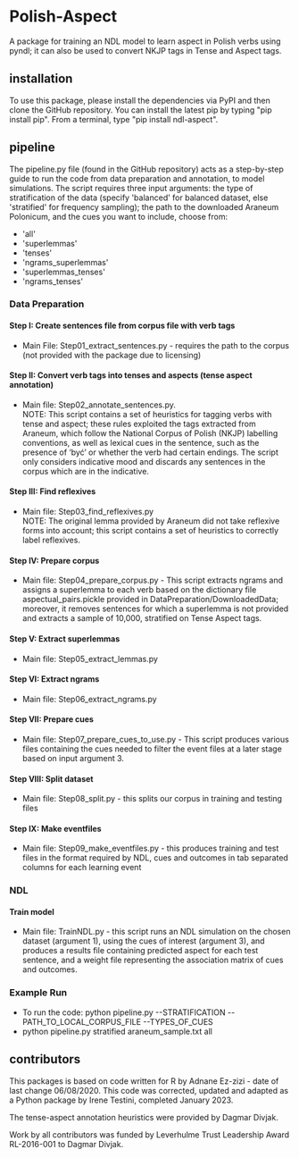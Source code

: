 # Polish-Aspect

A package for training an NDL model to learn aspect in Polish verbs using pyndl; it can also be used to convert NKJP tags in Tense and Aspect tags. 

## installation

To use this package, please install the dependencies via PyPI and then clone the GitHub repository.
You can install the latest pip by typing "pip install pip".
From a terminal, type "pip install ndl-aspect". 

## pipeline

The pipeline.py file (found in the GitHub repository) acts as a step-by-step guide to run the code from data preparation and annotation, to model simulations.
The script requires three input arguments: the type of stratification of the data (specify 'balanced' for balanced dataset, else 'stratified' for frequency sampling); the path to the downloaded Araneum Polonicum, and the cues you want to include, choose from:
- 'all'
- 'superlemmas'
- 'tenses'
- 'ngrams_superlemmas'
- 'superlemmas_tenses'
- 'ngrams_tenses'

### Data Preparation
#### Step I: Create sentences file from corpus file with verb tags 
 - Main File: Step01_extract_sentences.py - requires the path to the corpus (not provided with the package due to licensing)

#### Step II: Convert verb tags into tenses and aspects (tense aspect annotation) 

- Main file: Step02_annotate_sentences.py.  
NOTE: This script contains a set of heuristics for tagging verbs with tense and aspect; these rules exploited the tags extracted from Araneum, which follow the National Corpus of Polish (NKJP) labelling conventions, as well as lexical cues in the sentence, such as the presence of ‘być’ or whether the verb had certain endings. The script only considers indicative mood and discards any sentences in the corpus which are in the indicative.


#### Step III: Find reflexives
- Main file: Step03_find_reflexives.py  
NOTE: The original lemma provided by Araneum did not take reflexive forms into account; this script contains a set of heuristics to correctly label reflexives.

#### Step IV: Prepare corpus
- Main file: Step04_prepare_corpus.py - This script extracts ngrams and assigns a superlemma to each verb based on the dictionary file aspectual_pairs.pickle provided in DataPreparation/DownloadedData; moreover, it removes sentences for which a superlemma is not provided and extracts a sample of 10,000, stratified on Tense Aspect tags.

#### Step V: Extract superlemmas
- Main file: Step05_extract_lemmas.py

#### Step VI: Extract ngrams
- Main file: Step06_extract_ngrams.py

#### Step VII: Prepare cues
- Main file: Step07_prepare_cues_to_use.py - This script produces various files containing the cues needed to filter the event files at a later stage based on input argument 3.

#### Step VIII: Split dataset
- Main file: Step08_split.py - this splits our corpus in training and testing files

#### Step IX: Make eventfiles
- Main file: Step09_make_eventfiles.py - this produces training and test files in the format required by NDL, cues and outcomes in tab separated columns for each learning event


### NDL

#### Train model
- Main file: TrainNDL.py - this script runs an NDL simulation on the chosen dataset (argument 1), using the cues of interest (argument 3), and produces a results file containing predicted aspect for each test sentence, and a weight file representing the association matrix of cues and outcomes.


### Example Run
- To run the code: python pipeline.py --STRATIFICATION --PATH_TO_LOCAL_CORPUS_FILE --TYPES_OF_CUES
- python pipeline.py stratified araneum_sample.txt all



## contributors

This packages is based on code written for R by Adnane Ez-zizi - date of last change 06/08/2020. This code was corrected, updated and adapted as a Python package by Irene Testini, completed January 2023.

The tense-aspect annotation heuristics were provided by Dagmar Divjak.

Work by all contributors was funded by Leverhulme Trust Leadership Award RL-2016-001 to Dagmar Divjak.
